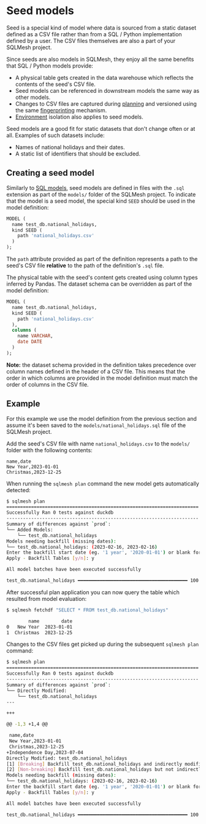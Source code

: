 # Seed models

Seed is a special kind of model where data is sourced from a static dataset defined as a CSV file rather than from a SQL / Python implementation defined by a user. The CSV files themselves are also a part of your SQLMesh project.

Since seeds are also models in SQLMesh, they enjoy all the same benefits that SQL / Python models provide:

* A physical table gets created in the data warehouse which reflects the contents of the seed's CSV file.
* Seed models can be referenced in downstream models the same way as other models.
* Changes to CSV files are captured during [planning](../plans.md#plan-application) and versioned using the same [fingerprinting](../architecture/snapshots.md#fingerprinting) mechanism.
* [Environment](../environments.md) isolation also applies to seed models.

Seed models are a good fit for static datasets that don't change often or at all. Examples of such datasets include:

* Names of national holidays and their dates.
* A static list of identifiers that should be excluded.

## Creating a seed model

Similarly to [SQL models](sql_models.md), seed models are defined in files with the `.sql` extension as part of the `models/` folder of the SQLMesh project. To indicate that the model is a seed model, the special kind `SEED` should be used in the model definition:
```sql linenums="1"
MODEL (
  name test_db.national_holidays,
  kind SEED (
    path 'national_holidays.csv'
  )
);
```
The `path` attribute provided as part of the definition represents a path to the seed's CSV file **relative** to the path of the definition's `.sql` file.

The physical table with the seed's content gets created using column types inferred by Pandas. The dataset schema can be overridden as part of the model definition:
```sql linenums="1" hl_lines="6 7 8 9"
MODEL (
  name test_db.national_holidays,
  kind SEED (
    path 'national_holidays.csv'
  ),
  columns (
    name VARCHAR,
    date DATE
  )
);
```
**Note:** the dataset schema provided in the definition takes precedence over column names defined in the header of a CSV file. This means that the order in which columns are provided in the model definition must match the order of columns in the CSV file.

## Example

For this example we use the model definition from the previous section and assume it's been saved to the `models/national_holidays.sql` file of the SQLMesh project.

Add the seed's CSV file with name `national_holidays.csv` to the `models/` folder with the following contents:
```csv linenums="1"
name,date
New Year,2023-01-01
Christmas,2023-12-25
```

When running the `sqlmesh plan` command the new model gets automatically detected:
```bash
$ sqlmesh plan
======================================================================
Successfully Ran 0 tests against duckdb
----------------------------------------------------------------------
Summary of differences against `prod`:
└── Added Models:
    └── test_db.national_holidays
Models needing backfill (missing dates):
└── test_db.national_holidays: (2023-02-16, 2023-02-16)
Enter the backfill start date (eg. '1 year', '2020-01-01') or blank for the beginning of history:
Apply - Backfill Tables [y/n]: y

All model batches have been executed successfully

test_db.national_holidays ━━━━━━━━━━━━━━━━━━━━━━━━━━━━━━━━━━━━━━━━ 100.0% • 1/1 • 0:00:00
```

After successful plan application you can now query the table which resulted from model evaluation:
```bash
$ sqlmesh fetchdf "SELECT * FROM test_db.national_holidays"

        name        date
0   New Year  2023-01-01
1  Christmas  2023-12-25
```

Changes to the CSV files get picked up during the subsequent `sqlmesh plan` command:
```bash
$ sqlmesh plan
======================================================================
Successfully Ran 0 tests against duckdb
----------------------------------------------------------------------
Summary of differences against `prod`:
└── Directly Modified:
    └── test_db.national_holidays
---

+++

@@ -1,3 +1,4 @@

 name,date
 New Year,2023-01-01
 Christmas,2023-12-25
+Independence Day,2023-07-04
Directly Modified: test_db.national_holidays
[1] [Breaking] Backfill test_db.national_holidays and indirectly modified children
[2] [Non-breaking] Backfill test_db.national_holidays but not indirectly modified children: 1
Models needing backfill (missing dates):
└── test_db.national_holidays: (2023-02-16, 2023-02-16)
Enter the backfill start date (eg. '1 year', '2020-01-01') or blank for the beginning of history:
Apply - Backfill Tables [y/n]: y

All model batches have been executed successfully

test_db.national_holidays ━━━━━━━━━━━━━━━━━━━━━━━━━━━━━━━━━━━━━━━━ 100.0% • 1/1 • 0:00:00
```
